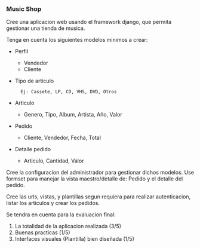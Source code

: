 ### Music Shop

Cree una aplicacion web usando el framework django, que permita gestionar una tienda de musica.

Tenga en cuenta los siguientes modelos minimos a crear:

- Perfil
  - Vendedor
  - Cliente
- Tipo de articulo

		Ej: Cassete, LP, CD, VHS, DVD, Otros

- Articulo
  - Genero, Tipo, Album, Artista, Año, Valor
- Pedido
  - Cliente, Vendedor, Fecha, Total
- Detalle pedido
  - Articulo, Cantidad, Valor



Cree la configuracion del administrador para gestionar dichos modelos. Use formset para manejar la vista maestro/detalle de: Pedido y el detalle del pedido.

Cree las urls, vistas, y plantillas segun requiera para realizar autenticacion, listar los articulos y crear los pedidos.

Se tendra en cuenta para la evaluacion final:

1. La totalidad de la aplicacion realizada (3/5)
2. Buenas practicas (1/5)
3. Interfaces visuales (Plantilla) bien diseñada (1/5)

